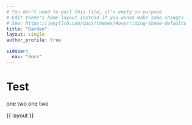 ```yaml
---
# You don't need to edit this file, it's empty on purpose.
# Edit theme's home layout instead if you wanna make some changes
# See: https://jekyllrb.com/docs/themes/#overriding-theme-defaults
title: "Garden"
layout: single
author_profile: true

sidebar:
  nav: "docs"
---
```


# Test
one two one two

{{ layout }}
